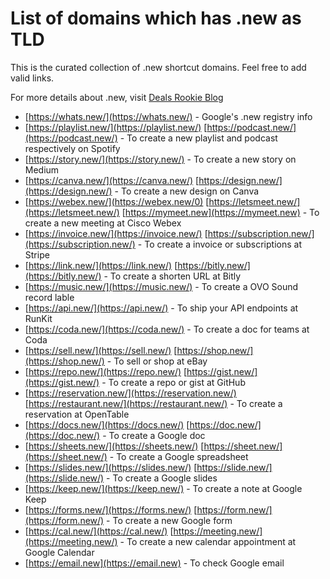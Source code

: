 # List of domains which has .new as TLD

This is the curated collection of .new shortcut domains. Feel free to add valid links.

For more details about .new, visit [Deals Rookie Blog](https://dealsrookie.com/googles-new-shortcut-now-available-as-tld/)

* [https://whats.new/](https://whats.new/) - Google's .new registry info
* [https://playlist.new/](https://playlist.new/) [https://podcast.new/](https://podcast.new/) - To create a new playlist and podcast respectively on Spotify
* [https://story.new/](https://story.new/) - To create a new story on Medium
* [https://canva.new/](https://canva.new/) [https://design.new/](https://design.new/) - To create a new design on Canva
* [https://webex.new/](https://webex.new/0) [https://letsmeet.new/](https://letsmeet.new/) [https://mymeet.new](https://mymeet.new) - To create a new meeting at Cisco Webex
* [https://invoice.new/](https://invoice.new/) [https://subscription.new/](https://subscription.new/) - To create a invoice or subscriptions at Stripe
* [https://link.new/](https://link.new/) [https://bitly.new/](https://bitly.new/) - To create a shorten URL at Bitly
* [https://music.new/](https://music.new/) - To create a OVO Sound record lable
* [https://api.new/](https://api.new/) - To ship your API endpoints at RunKit
* [https://coda.new/](https://coda.new/) - To create a doc for teams at Coda
* [https://sell.new/](https://sell.new/) [https://shop.new/](https://shop.new/) - To sell or shop at eBay
* [https://repo.new/](https://repo.new/) [https://gist.new/](https://gist.new/) - To create a repo or gist at GitHub
* [https://reservation.new/](https://reservation.new/) [https://restaurant.new/](https://restaurant.new/) - To create a reservation at OpenTable
* [https://docs.new/](https://docs.new/) [https://doc.new/](https://doc.new/) - To create a Google doc
* [https://sheets.new/](https://sheets.new/) [https://sheet.new/](https://sheet.new/) - To create a Google spreadsheet
* [https://slides.new/](https://slides.new/) [https://slide.new/](https://slide.new/) - To create a Google slides
* [https://keep.new/](https://keep.new/) - To create a note at Google Keep
* [https://forms.new/](https://forms.new/) [https://form.new/](https://form.new/) - To create a new Google form
* [https://cal.new/](https://cal.new/) [https://meeting.new/](https://meeting.new/) - To create a new calendar appointment at Google Calendar
* [https://email.new](https://email.new) - To check Google email

